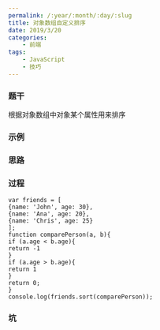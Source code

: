 ```yaml
---
permalink: /:year/:month/:day/:slug
title: 对象数组自定义排序
date: 2019/3/20
categories:
    - 前端
tags:
    - JavaScript
    - 技巧
---
```


### 题干

根据对象数组中对象某个属性用来排序

### 示例

### 思路

### 过程

```
var friends = [
{name: 'John', age: 30},
{name: 'Ana', age: 20},
{name: 'Chris', age: 25}
];
function comparePerson(a, b){
if (a.age < b.age){
return -1
}
if (a.age > b.age){
return 1
}
return 0;
}
console.log(friends.sort(comparePerson));
```

### 坑
